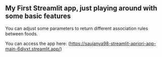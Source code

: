 ## My First Streamlit app, just playing around with some basic features

You can adjust some parameters to return different association rules between foods.

You can access the app here: (https://saujanya98-streamlit-apriori-app-main-6diyxt.streamlit.app/)
